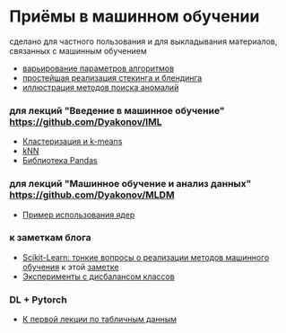 # Приёмы в машинном обучении

сделано для частного пользования и для выкладывания материалов, связанных с машинным обучением

* [варьирование параметров алгоритмов](dj_explore_algoparameters.ipynb)
* [простейшая реализация стекинга и блендинга](dj_stacking.ipynb)
* [иллюстрация методов поиска аномалий](dj_oneclass_press.ipynb)


### для лекций "Введение в машинное обучение" https://github.com/Dyakonov/IML
* [Кластеризация и k-means](dj_IML_cluster_kmeans.ipynb)
* [kNN](dj_IML_kNN.ipynb)
* [Библиотека Pandas](dj_pandas_tutorial_05.ipynb)

### для лекций "Машинное обучение и анализ данных" https://github.com/Dyakonov/MLDM
* [Пример использования ядер](dj_MLDM_kernels.ipynb)

### к заметкам блога
* [Scikit-Learn: тонкие вопросы о реализации методов машинного обучения](blog_01.ipynb) к этой [заметке](https://dyakonov.org/2021/03/03/ml-scikit-learn)
* [Эксперименты с дисбалансом классов](book_disbalance_public_v1.ipynb)

### DL + Pytorch
* [К первой лекции по табличным данным](dj_XOR_20230215.ipynb)
